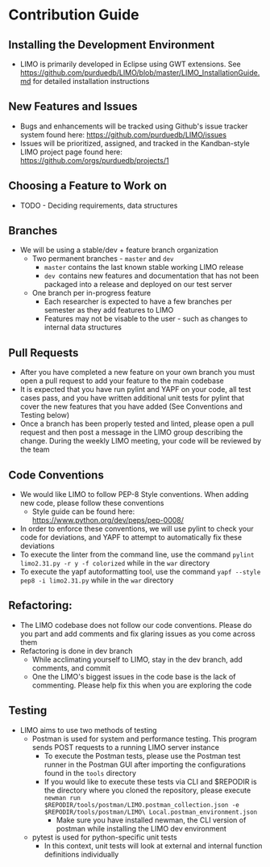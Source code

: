 # Contribution Guide

## Installing the Development Environment
- LIMO is primarily developed in Eclipse using GWT extensions. See <https://github.com/purduedb/LIMO/blob/master/LIMO_InstallationGuide.md> for detailed installation instructions

## New Features and Issues
- Bugs and enhancements will be tracked using Github's issue tracker system found here: <https://github.com/purduedb/LIMO/issues>
- Issues will be prioritized, assigned, and tracked in the Kandban-style LIMO project page found here: <https://github.com/orgs/purduedb/projects/1>

## Choosing a Feature to Work on
- TODO - Deciding requirements, data structures

## Branches
- We will be using a stable/dev + feature branch organization
  - Two permanent branches - `master` and `dev`
    - `master` contains the last known stable working LIMO release
    - `dev `contains new features and documentation that has not been packaged into a release and deployed on our test server
  - One branch per in-progress feature
    - Each researcher is expected to have a few branches per semester as they add features to LIMO
    - Features may not be visable to the user - such as changes to internal data structures

## Pull Requests
- After you have completed a new feature on your own branch you must open a pull request to add your feature to the main codebase
- It is expected that you have run pylint and YAPF on your code, all test cases pass, and you have written additional unit tests for pylint that cover the new features that you have added (See Conventions and Testing below)
- Once a branch has been properly tested and linted, please open a pull request and then post a message in the LIMO group describing the change. During the weekly LIMO meeting, your code will be reviewed by the team

## Code Conventions
- We would like LIMO to follow PEP-8 Style conventions. When adding new code, please follow these conventions
  - Style guide can be found here: <https://www.python.org/dev/peps/pep-0008/>
- In order to enforce these conventions, we will use pylint to check your code for deviations, and YAPF to attempt to automatically fix these deviations
- To execute the linter from the command line, use the command `pylint limo2.31.py -r y -f colorized` while in the `war` directory
- To execute the yapf autoformatting tool, use the command `yapf --style pep8 -i limo2.31.py` while in the  `war` directory

## Refactoring:
- The LIMO codebase does not follow our code conventions. Please do you part and add comments and fix glaring issues as you come across them
- Refactoring is done in dev branch
  - While acclimating yourself to LIMO, stay in the dev branch, add comments, and commit
  - One the LIMO's biggest issues in the code base is the lack of commenting. Please help fix this when you are exploring the code

## Testing
- LIMO aims to use two methods of testing
  - Postman is used for system and performance testing. This program sends POST requests to a running LIMO server instance
    - To execute the Postman tests, please use the Postman test runner in the Postman GUI after importing the configurations found in the `tools` directory
    - If you would like to execute these tests via CLI and $REPODIR is the directory where you cloned the repository, please execute `newman run $REPODIR/tools/postman/LIMO.postman_collection.json -e $REPODIR/tools/postman/LIMO\ Local.postman_environment.json`
      - Make sure you have installed newman, the CLI version of postman while installing the LIMO dev environment
  - pytest is used for python-specific unit tests
    - In this context, unit tests will look at external and internal function definitions individually
